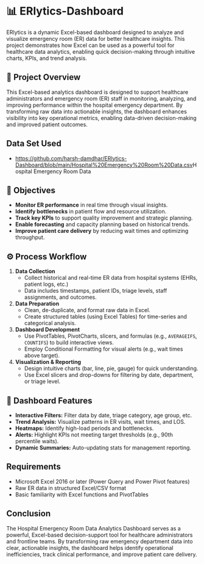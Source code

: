 # 📊 ERlytics-Dashboard
ERlytics is a dynamic Excel-based dashboard designed to analyze and visualize emergency room (ER) data for better healthcare insights. This project demonstrates how Excel can be used as a powerful tool for healthcare data analytics, enabling quick decision-making through intuitive charts, KPIs, and trend analysis.

## 🏥 Project Overview
This Excel-based analytics dashboard is designed to support healthcare administrators and emergency room (ER) staff in monitoring, analyzing, and improving performance within the hospital emergency department. By transforming raw data into actionable insights, the dashboard enhances visibility into key operational metrics, enabling data-driven decision-making and improved patient outcomes.
## Data Set Used
- <https://github.com/harsh-damdhar/ERlytics-Dashboard/blob/main/Hospital%20Emergency%20Room%20Data.csv>Hospital Emergency Room Data
## 🎯 Objectives
- **Monitor ER performance** in real time through visual insights.
- **Identify bottlenecks** in patient flow and resource utilization.
- **Track key KPIs** to support quality improvement and strategic planning.
- **Enable forecasting** and capacity planning based on historical trends.
- **Improve patient care delivery** by reducing wait times and optimizing throughput.
  
## ⚙️ Process Workflow
1. **Data Collection**  
   - Collect historical and real-time ER data from hospital systems (EHRs, patient logs, etc.)
   - Data includes timestamps, patient IDs, triage levels, staff assignments, and outcomes.
2. **Data Preparation**  
   - Clean, de-duplicate, and format raw data in Excel.
   - Create structured tables (using Excel Tables) for time-series and categorical analysis.
3. **Dashboard Development**  
   - Use PivotTables, PivotCharts, slicers, and formulas (e.g., `AVERAGEIFS`, `COUNTIFS`) to build interactive views.
   - Employ Conditional Formatting for visual alerts (e.g., wait times above target).
4. **Visualization & Reporting**  
   - Design intuitive charts (bar, line, pie, gauge) for quick understanding.
   - Use Excel slicers and drop-downs for filtering by date, department, or triage level.
     
## 📌 Dashboard Features
- **Interactive Filters:** Filter data by date, triage category, age group, etc.
- **Trend Analysis:** Visualize patterns in ER visits, wait times, and LOS.
- **Heatmaps:** Identify high-load periods and bottlenecks.
- **Alerts:** Highlight KPIs not meeting target thresholds (e.g., 90th percentile waits).
- **Dynamic Summaries:** Auto-updating stats for management reporting.

## Requirements
- Microsoft Excel 2016 or later (Power Query and Power Pivot features)
- Raw ER data in structured Excel/CSV format
- Basic familiarity with Excel functions and PivotTables

## Conclusion
The Hospital Emergency Room Data Analytics Dashboard serves as a powerful, Excel-based decision-support tool for healthcare administrators and frontline teams. By transforming raw emergency department data into clear, actionable insights, the dashboard helps identify operational inefficiencies, track clinical performance, and improve patient care delivery.

